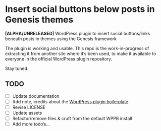 # Insert social buttons below posts in Genesis themes

**[ALPHA/UNRELEASED]** WordPress plugin to insert social buttons/links beneath posts in themes using the Genesis framework

The plugin is working and usable.
This repo is the work-in-progress of extracting it from another site where it’s been used, to make it available to everyone in the official WordPress plugin repository.

Stay tuned.

## TODO

- [ ] Update documentation
- [ ] Add note, credits about the [WordPress plugin boilerplate](http://wppb.io)
- [ ] Revise LICENSE
- [ ] Update assets
- [ ] Refactor/remove files & cruft from the default WPPB install
- [ ] Add more todo’s…
